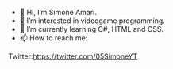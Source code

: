 - 👋 Hi, I’m Simone Amari.
- 👀 I’m interested in videogame programming.
- 🌱 I’m currently learning C#, HTML and CSS.
- 📫 How to reach me:

Twitter:https://twitter.com/05SimoneYT
